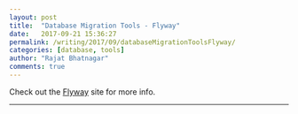 ```yaml
---
layout: post
title:  "Database Migration Tools - Flyway"
date:   2017-09-21 15:36:27
permalink: /writing/2017/09/databaseMigrationToolsFlyway/
categories: [database, tools]
author: "Rajat Bhatnagar"
comments: true
---
```

Check out the [Flyway][flyway] site for more info.

[flyway]:      https://flywaydb.org/documentation/

----------
